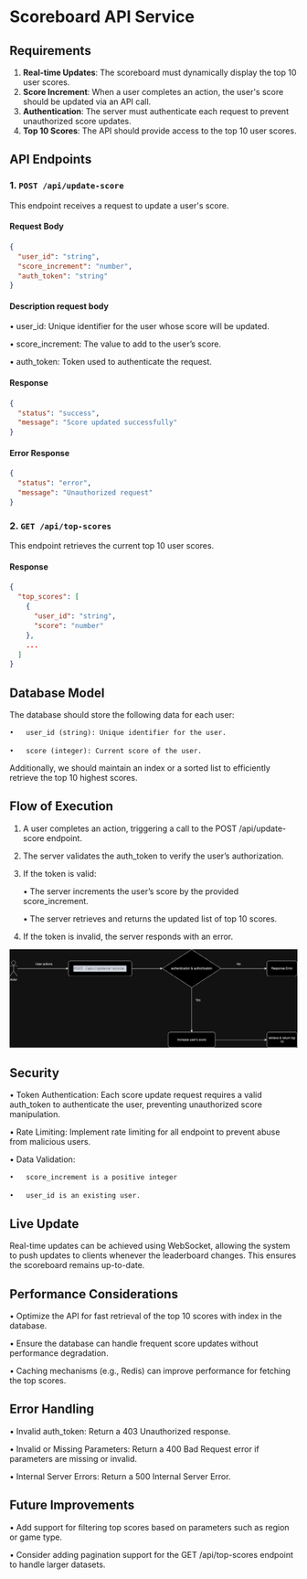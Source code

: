 # Scoreboard API Service

## Requirements

1. **Real-time Updates**: The scoreboard must dynamically display the top 10 user scores.
2. **Score Increment**: When a user completes an action, the user's score should be updated via an API call.
3. **Authentication**: The server must authenticate each request to prevent unauthorized score updates.
4. **Top 10 Scores**: The API should provide access to the top 10 user scores.

## API Endpoints

### 1. `POST /api/update-score`
This endpoint receives a request to update a user's score.

#### Request Body
```json
{
  "user_id": "string",
  "score_increment": "number",
  "auth_token": "string"
}
```
#### Description request body

•	user_id: Unique identifier for the user whose score will be updated.

•	score_increment: The value to add to the user’s score.

•	auth_token: Token used to authenticate the request.

#### Response
```json
{
  "status": "success",
  "message": "Score updated successfully"
}
```

#### Error Response
```json
{
  "status": "error",
  "message": "Unauthorized request"
}
```

### 2. `GET /api/top-scores`
This endpoint retrieves the current top 10 user scores.


#### Response
```json
{
  "top_scores": [
    {
      "user_id": "string",
      "score": "number"
    },
    ...
  ]
}
```

## Database Model

The database should store the following data for each user:

    •	user_id (string): Unique identifier for the user.

    •	score (integer): Current score of the user.

Additionally, we should maintain an index or a sorted list to efficiently retrieve the top 10 highest scores.

## Flow of Execution

1.	A user completes an action, triggering a call to the POST /api/update-score endpoint.
2.	The server validates the auth_token to verify the user’s authorization.
3.	If the token is valid:

    •	The server increments the user’s score by the provided score_increment.

    •	The server retrieves and returns the updated list of top 10 scores.

4.	If the token is invalid, the server responds with an error.

![Flow of Execution](./flow_execution.png)

## Security

•	Token Authentication: Each score update request requires a valid auth_token to authenticate the user, preventing unauthorized score manipulation.

•	Rate Limiting: Implement rate limiting for all endpoint to prevent abuse from malicious users.

•	Data Validation: 

    •	score_increment is a positive integer
    
    •	user_id is an existing user.

## Live Update

Real-time updates can be achieved using WebSocket, allowing the system to push updates to clients whenever the leaderboard changes. This ensures the scoreboard remains up-to-date.

## Performance Considerations

•	Optimize the API for fast retrieval of the top 10 scores with index in the database.

•	Ensure the database can handle frequent score updates without performance degradation.

•	Caching mechanisms (e.g., Redis) can improve performance for fetching the top scores.

## Error Handling

•	Invalid auth_token: Return a 403 Unauthorized response.

•	Invalid or Missing Parameters: Return a 400 Bad Request error if parameters are missing or invalid.

•	Internal Server Errors: Return a 500 Internal Server Error.

## Future Improvements

•	Add support for filtering top scores based on parameters such as region or game type.

•	Consider adding pagination support for the GET /api/top-scores endpoint to handle larger datasets.